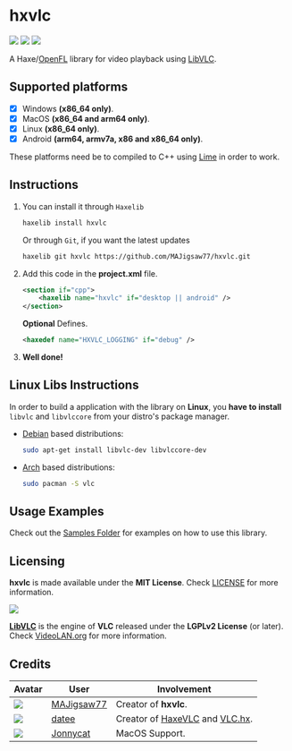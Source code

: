 # hxvlc

![](https://img.shields.io/github/repo-size/MAJigsaw77/hxvlc) ![](https://badgen.net/github/open-issues/MAJigsaw77/hxvlc) ![](https://badgen.net/badge/license/MIT/green)

A Haxe/[OpenFL](https://www.openfl.org) library for video playback using [LibVLC](https://www.videolan.org/vlc/libvlc.html).

## Supported platforms

- [x] Windows **(x86_64 only)**.
- [x] MacOS **(x86_64 and arm64 only)**.
- [x] Linux **(x86_64 only)**.
- [x] Android **(arm64, armv7a, x86 and x86_64 only)**.

These platforms need be to compiled to C++ using [Lime](https://lime.openfl.org) in order to work.

## Instructions

1. You can install it through `Haxelib`
    ```bash
    haxelib install hxvlc
    ```
    Or through `Git`, if you want the latest updates
    ```bash
    haxelib git hxvlc https://github.com/MAJigsaw77/hxvlc.git
    ```
2. Add this code in the **project.xml** file.
    ```xml
    <section if="cpp">
    	<haxelib name="hxvlc" if="desktop || android" />
    </section>
    ```

    **Optional** Defines.
    ```xml
    <haxedef name="HXVLC_LOGGING" if="debug" />
    ```
3. **Well done!**

## Linux Libs Instructions

In order to build a application with the library on **Linux**, you **have to install** `libvlc` and `libvlccore` from your distro's package manager.

* [Debian](https://debian.org) based distributions:
    ```bash
    sudo apt-get install libvlc-dev libvlccore-dev 
    ```

* [Arch](https://archlinux.org) based distributions:
    ```bash
    sudo pacman -S vlc 
    ```

## Usage Examples

Check out the [Samples Folder](samples/) for examples on how to use this library.

## Licensing

**hxvlc** is made available under the **MIT License**. Check [LICENSE](./LICENSE) for more information.

![](https://raw.githubusercontent.com/videolan/vlc/master/share/icons/256x256/vlc-xmas.png)

[**LibVLC**](https://www.videolan.org/vlc/libvlc.html) is the engine of **VLC** released under the **LGPLv2 License** (or later). Check [VideoLAN.org](https://www.videolan.org/legal.html) for more information.

## Credits

| Avatar | User | Involvement |
| ------ | ---- | ----------- |
| ![](https://avatars.githubusercontent.com/u/77043862?s=64) | [MAJigsaw77](https://github.com/MAJigsaw77) | Creator of **hxvlc**.
| ![](https://avatars.githubusercontent.com/u/1677550?s=64) | [datee](https://github.com/datee) | Creator of [HaxeVLC](https://github.com/datee/HaxeVLC) and [VLC.hx](https://github.com/LogicInteractive/VLC.hx).
| ![](https://avatars.githubusercontent.com/u/107599365?v=64) | [Jonnycat](https://github.com/JonnycatMeow) | MacOS Support.
